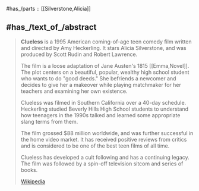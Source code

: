
#has_/parts :: [[Silverstone,Alicia]] 

## #has_/text_of_/abstract 

> **Clueless** is a 1995 American coming-of-age teen comedy film 
> written and directed by Amy Heckerling. 
> It stars Alicia Silverstone, and was produced by Scott Rudin and Robert Lawrence.
>
> The film is a loose adaptation of Jane Austen's 1815 [[Emma,Novel]]. 
> The plot centers on a beautiful, popular, wealthy high school student 
> who wants to do "good deeds." 
> She befriends a newcomer and decides to give her a makeover 
> while playing matchmaker for her teachers and examining her own existence.
>
> Clueless was filmed in Southern California over a 40-day schedule. 
> Heckerling studied Beverly Hills High School students to understand 
> how teenagers in the 1990s talked and learned some appropriate slang terms from them.
>
> The film grossed $88 million worldwide, and was further successful in the home video market. 
> It has received positive reviews from critics and 
> is considered to be one of the best teen films of all time. 
> 
> Clueless has developed a cult following and has a continuing legacy. 
> The film was followed by a spin-off television sitcom and series of books.
>
> [Wikipedia](https://en.wikipedia.org/wiki/Clueless) 


